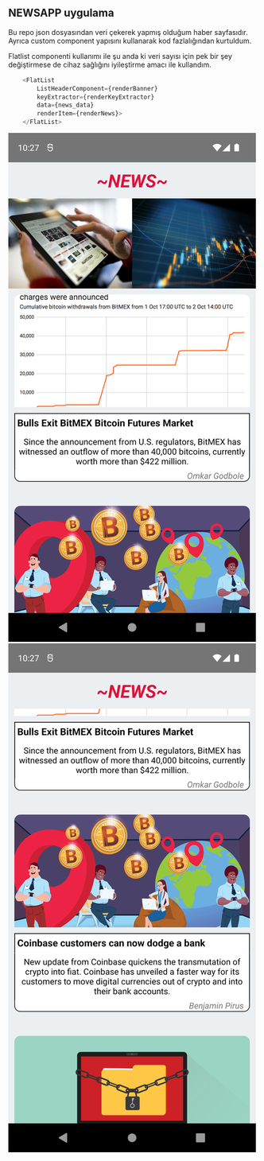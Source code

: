 ## NEWSAPP uygulama

Bu repo json dosyasından veri çekerek yapmış olduğum haber sayfasıdır. Ayrıca custom component yapısını kullanarak kod fazlalığından kurtuldum.

Flatlist componenti kullanımı ile şu anda ki veri sayısı için pek bir şey değiştirmese de cihaz sağlığını iyileştirme amacı ile kullandım.

```javascript
    <FlatList
        ListHeaderComponent={renderBanner}
        keyExtractor={renderKeyExtractor}
        data={news_data}
        renderItem={renderNews}>
    </FlatList>
```

![Application screenshot](./src/figured/Screenshot_1.png)
![Application screenshot](./src/figured/Screenshot_2.png)
